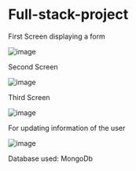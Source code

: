 # Full-stack-project

First Screen displaying a form 

![image](https://user-images.githubusercontent.com/80510950/226261110-69a315ad-cf07-4b1e-823f-34aa3d2c9ca5.png)

Second Screen

![image](https://user-images.githubusercontent.com/80510950/226200633-80ce5d68-4132-44e6-95b5-f647ef29594d.png)

Third Screen

![image](https://user-images.githubusercontent.com/80510950/226200669-908b9ef9-921c-4dff-944f-3d377b0b69aa.png)

For updating information of the user

![image](https://user-images.githubusercontent.com/80510950/226261235-87d2b43c-af44-4b60-b493-4901fe8b65a5.png)

Database used: MongoDb
